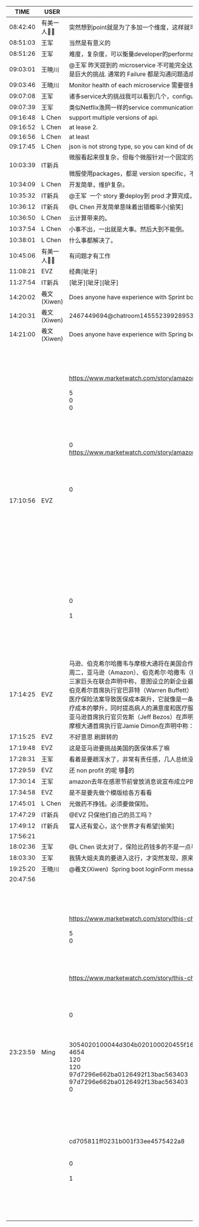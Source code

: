 TIME | USER | MESSAGE
--- | --- | ---
08:42:40 | 有美一人🌺🌺 | 突然想到point就是为了多加一个维度，这样就可以用point和时间画曲线图了，很直观的能看到每个人的工作效率，要是单纯用时间就没有意义了
08:51:03 | 王军 | 当然是有意义的
08:51:26 | 王军 | 难度，复杂度，可以衡量developer的performance
09:03:01 | 王曉川 | @王军 昨天提到的 microservice 不可能完全达到 loose couple. 就是一个 Granularity 的适度问题。 在开发过程中，Microservice contract 变化肯定是要协同作战的。 如果不沟通，dependent 的 service 变化会造成下游瘫痪。 Integration test 是巨大的挑战.  通常的 Failure 都是沟通问题造成
09:03:46 | 王曉川 | Monitor health of each microservice 需要很多 dev ops
09:07:08 | 王军 | 诸多service大的挑战我可以看到几个，configuration，contract，communication reliability
09:07:39 | 王军 | 类似Netflix渔网一样的service communication，我不知道怎么maintain
09:16:48 | L Chen | support multiple versions of api.
09:16:52 | L Chen | at lease 2.
09:16:56 | L Chen | at least
09:17:45 | L Chen | json is not strong type, so you can kind of decouple the dependency.
10:03:39 | IT新兵 | 微服看起来很复杂，但每个微服针对一个固定的范畴，比如 order，或 order 中的 customer，功能也主要固定在 crud, 所以contract 相对简单固定。<br/><br/>微服使用packages，都是 version specific，不同version 共用。 Dev op 有 专门的auto test to check if  a service is healthy. AAT can verify if it works as intended.
10:34:09 | L Chen | 开发简单，维护复杂。
10:35:32 | IT新兵 | @王军  一个 story 要deploy到 prod 才算完成，中间有很多 idle  的时间，比如等待 review，等待 test，所以不能精确确定多少小时，只能大概多长时间，其中包括了大部分可能的idle 时间。
10:36:12 | IT新兵 | @L Chen 开发简单意味着出错概率小[偷笑]
10:36:50 | L Chen | 云计算带来的。
10:37:54 | L Chen | 小事不出，一出就是大事。然后大到不能倒。
10:38:01 | L Chen | 什么事都解决了。
10:45:06 | 有美一人🌺🌺 | 有问题才有工作
11:08:21 | EVZ | 经典[呲牙]
11:27:54 | IT新兵 | [呲牙][呲牙][呲牙]
14:20:02 | 羲文(Xiwen) | Does anyone have experience with Sprint boot loginForm? How to customize the login error message such as "bad username or password", "your account is unlocked", etc.?
14:20:31 | 羲文(Xiwen) | <sysmsg type="revokemsg"><revokemsg><session>2467449694@chatroom</session><oldmsgid>1455523992</oldmsgid><msgid>8953817987516216067</msgid><replacemsg><![CDATA["羲文(Xiwen)" 撤回了一条消息]]></replacemsg></revokemsg></sysmsg>
14:21:00 | 羲文(Xiwen) | Does anyone have experience with Spring boot loginForm? How to customize the login error message such as "bad username or password", "your account is locked", etc.?
17:10:56 | EVZ | <?xml version="1.0"?><br/><msg><br/>	<appmsg appid="" sdkver="0"><br/>		<title>Amazon, Berkshire Hathaway and JPMorgan health initiative sends industry shares plummeting - MarketWatch</title><br/>		<des>https://www.marketwatch.com/story/amazon-berkshire-hathaway-and-jpmorgan-health-initiative-send-industry-shares-plummeting-2018-01-30?siteid=yhoof2&amp;amp;yptr=yahoo</des><br/>		<action /><br/>		<type>5</type><br/>		<showtype>0</showtype><br/>		<soundtype>0</soundtype><br/>		<mediatagname /><br/>		<messageext /><br/>		<messageaction /><br/>		<content /><br/>		<contentattr>0</contentattr><br/>		<url>https://www.marketwatch.com/story/amazon-berkshire-hathaway-and-jpmorgan-health-initiative-send-industry-shares-plummeting-2018-01-30?siteid=yhoof2&amp;amp;yptr=yahoo</url><br/>		<lowurl /><br/>		<dataurl /><br/>		<lowdataurl /><br/>		<appattach><br/>			<totallen>0</totallen><br/>			<attachid /><br/>			<emoticonmd5 /><br/>			<fileext /><br/>			<cdnthumbaeskey /><br/>			<aeskey /><br/>		</appattach><br/>		<extinfo /><br/>		<sourceusername /><br/>		<sourcedisplayname /><br/>		<thumburl /><br/>		<md5 /><br/>		<statextstr /><br/>	</appmsg><br/>	<fromusername></fromusername><br/>	<scene>0</scene><br/>	<appinfo><br/>		<version>1</version><br/>		<appname></appname><br/>	</appinfo><br/>	<commenturl></commenturl><br/></msg><br/><br/>
17:14:25 | EVZ | 马逊、伯克希尔哈撒韦与摩根大通将在美国合作设立一家医保公司。消息公布后，在美国上市的医疗保健类股票纷纷下跌。<br/>周二，亚马逊（Amazon）、伯克希尔·哈撒韦（Berkshire Hathaway）、摩根大通（JPMorgan Chase）发布联合声明，计划成立一家具有保护伞性质的独立医保公司，旨在为各自的雇员及家属提供价格合理、透明的高品质医疗保健服务。<br/>三家巨头在联合声明中称，意图设立的新企业最初将专注于提供技术解决方案，简化医保系统，是一个“没有盈利激励”的医保企业。他们希望每一家公司都能为解决这个问题带来必要的规模和资源。<br/>伯克希尔首席执行官巴菲特（Warren Buffett）在声明中表示：<br/>医疗保险法案导致医保成本飙升，它就像是一条饥饿的绦虫，有害于美国经济。我们对此并没有解决方案。但我们不认为这是难以避免的。相反，我们赞同这样一种信念，即把我们的集体资源给到国家最优秀的人才，解决他们的后顾之忧，对抗医疗成本的攀升，同时提高病人的满意度和医疗服务效果。<br/>亚马逊首席执行官贝佐斯（Jeff Bezos）在声明中表示：“现行的美国医保体系非常复杂，我们接受这个挑战。”<br/>摩根大通首席执行官Jamie Dimon在声明中称：“我们这三家公司都拥有非凡的资源，我们的目标是创造出能够让美国雇员和他们的家人，甚至可能是所有美国人都受益的医保解决方案。”
17:15:25 | EVZ | 不好意思 刷屏转的 
17:19:48 | EVZ | 这是亚马逊要挑战美国的医保体系了嘛
17:28:31 | 王军 | 看着是要趟浑水了，非常有责任感，几人总统没解决的问题。看看企业解决方案
17:29:59 | EVZ | 还 non profit 的呢 够🐂的
17:30:14 | 王军 | amazon去年在感恩节前曾放消息说宣布成立PBM，没等来消息，现在宣布进军保险，这是说只做药是不足的，要彻底颠覆healthcare
17:34:58 | EVZ | 是不是要先做个模版给各方看看
17:45:01 | L Chen | 光做药不挣钱。必须要做保险。
17:47:29 | IT新兵 | @EVZ 只保他们自己的员工吗？
17:49:12 | IT新兵 | 富人还有爱心，这个世界才有希望[偷笑]
17:56:21 | | 
18:02:36 | 王军 | @L Chen 说太对了，保险比药钱多的不是一点半点
18:03:30 | 王军 | 我猜大姐夫真的要进入这行，才突然发现，原来油水不是太多嘛，那还是拯救世界吧
19:25:20 | 王曉川 | @羲文(Xiwen)  Spring boot loginForm message 能不能 customize 可以查 Spring security 那 chapter
20:47:56 | | 
23:23:59 | Ming | <?xml version="1.0"?><br/><msg><br/>	<appmsg appid="" sdkver="0"><br/>		<title>Trump joins Bezos, Dimon and Buffett by pledging to stop soaring drug prices - MarketWatch</title><br/>		<des>https://www.marketwatch.com/story/this-chart-explains-why-jamie-dimon-jeff-bezos-and-warren-buffet-are-done-with-skyrocketing-health-costs-2018-01-30?siteid=yhoof2&amp;amp;yptr=yahoo</des><br/>		<action /><br/>		<type>5</type><br/>		<showtype>0</showtype><br/>		<mediatagname /><br/>		<messageext /><br/>		<messageaction /><br/>		<content /><br/>		<url>https://www.marketwatch.com/story/this-chart-explains-why-jamie-dimon-jeff-bezos-and-warren-buffet-are-done-with-skyrocketing-health-costs-2018-01-30?siteid=yhoof2&amp;amp;yptr=yahoo</url><br/>		<lowurl /><br/>		<dataurl /><br/>		<lowdataurl /><br/>		<appattach><br/>			<totallen>0</totallen><br/>			<attachid /><br/>			<emoticonmd5 /><br/>			<fileext /><br/>			<cdnthumburl>3054020100044d304b020100020455f161c2020310d95f020422c1cdcb02045a7152ef0426777869645f676e6f36396a6b6e79746e623131315f6d73655f313531373337363233383730350204010c00050201000400</cdnthumburl><br/>			<cdnthumblength>4654</cdnthumblength><br/>			<cdnthumbwidth>120</cdnthumbwidth><br/>			<cdnthumbheight>120</cdnthumbheight><br/>			<cdnthumbaeskey>97d7296e662ba0126492f13bac563403</cdnthumbaeskey><br/>			<aeskey>97d7296e662ba0126492f13bac563403</aeskey><br/>			<encryptver>0</encryptver><br/>		</appattach><br/>		<extinfo /><br/>		<sourceusername /><br/>		<sourcedisplayname /><br/>		<commenturl /><br/>		<thumburl /><br/>		<md5>cd705811ff0231b001f33ee4575422a8</md5><br/>	</appmsg><br/>	<fromusername></fromusername><br/>	<scene>0</scene><br/>	<appinfo><br/>		<version>1</version><br/>		<appname></appname><br/>	</appinfo><br/>	<commenturl></commenturl><br/></msg><br/><br/>
